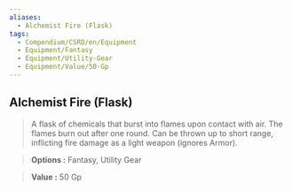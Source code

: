 ```yaml
---
aliases:
  - Alchemist Fire (Flask)
tags:
  - Compendium/CSRD/en/Equipment
  - Equipment/Fantasy
  - Equipment/Utility-Gear
  - Equipment/Value/50-Gp
---
```

  
    
## Alchemist Fire (Flask)    
    
>A flask of chemicals that burst into flames upon contact with air. The flames burn out after one round. Can be thrown up to short range, inflicting fire damage as a light weapon (ignores Armor).    
> **Options :** Fantasy, Utility Gear    
> **Value :** 50 Gp